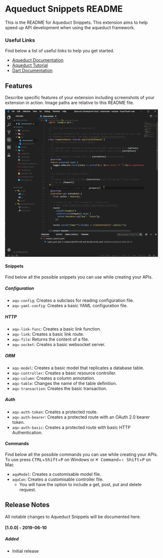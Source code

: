 # Aqueduct Snippets README
This is the README for Aqueduct Snippets. This extension aims to help speed up API development when using the aqueduct framework.

### Useful Links
Find below a list of useful links to help you get started.
- [Aqueduct Documentation](https://aqueduct.io/docs/)
- [Aqueduct Tutorial](https://aqueduct.io/docs/tut/getting-started/)
- [Dart Documentation](https://dart.dev/guides)

## Features
Describe specific features of your extension including screenshots of your extension in action. Image paths are relative to this README file.

![Aqueduct Model Creator command](/images/model_command.gif)

#### Snippets
Find below all the possible snippets you can use while creating your APIs.

##### Configuration
- `aqu-config`: Creates a subclass for reading configuration file.
- `aqu-yaml-config`: Creates a basic YAML configuration file.

##### HTTP
- `aqu-link-func`: Creates a basic link function.
- `aqu-link`: Creates a basic link route.
- `aqu-file`: Returns the content of a file.
- `aqu-socket`: Creates a basic websocket server.

##### ORM
- `aqu-model`: Creates a basic model that replicates a database table.
- `aqu-controller`: Creates a basic resource controller.
- `aqu-column`: Creates a column annotation.
- `aqu-table`: Changes the name of the table definition.
- `aqu-transaction`: Creates the basic transaction.

##### Auth
- `aqu-auth-token`: Creates a protected route.
- `aqu-auth-bearer`: Creates a protected route with an OAuth 2.0 bearer token.
- `aqu-auth-basic`: Creates a protected route with basic HTTP Authentication.

#### Commands
Find below all the possible commands you can use while creating your APIs. To use press <kbd>CTRL</kbd>+<kbd>Shift</kbd>+<kbd>P</kbd> on Windows or <kbd>⌘ Command</kbd>+<kbd>⇧ Shift</kbd>+<kbd>P</kbd> on Mac

- `aquModel`: Creates a customisable model file.
- `aquCon`: Creates a customisable controller file.
    - You will have the option to include a get, post, put and delete request.

## Release Notes
All notable changes to Aqueduct Snippets will be documented here.

#### [1.0.0] - 2019-06-10
##### Added
- Initial release
